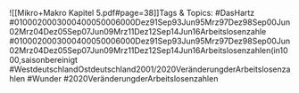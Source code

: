 
![[Mikro+Makro Kapitel 5.pdf#page=38]]Tags & Topics:
   #DasHartz
   #0100020003000400050006000Dez91Sep93Jun95Mrz97Dez98Sep00Jun02Mrz04Dez05Sep07Jun09Mrz11Dez12Sep14Jun16Arbeitslosenzahle
   #0100020003000400050006000Dez91Sep93Jun95Mrz97Dez98Sep00Jun02Mrz04Dez05Sep07Jun09Mrz11Dez12Sep14Jun16Arbeitslosenzahlen(in1000,saisonbereinigt
   #WestdeutschlandOstdeutschland2001/2020VeränderungderArbeitslosenzahlen
   #Wunder
   #2020VeränderungderArbeitslosenzahlen
